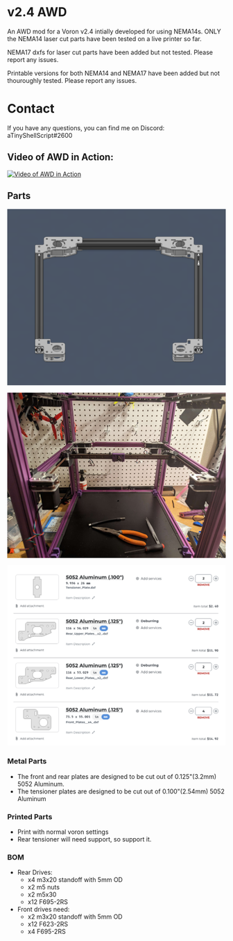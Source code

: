 # v2.4 AWD
An AWD mod for a Voron v2.4 intially developed for using NEMA14s. ONLY the NEMA14 laser cut parts have been tested on a live printer so far.

NEMA17 dxfs for laser cut parts have been added but not tested. Please report any issues.

Printable versions for both NEMA14 and NEMA17 have been added but not thouroughly tested. Please report any issues.

# Contact

If you have any questions, you can find me on Discord: aTinyShellScript#2600

## Video of AWD in Action:
[![Video of AWD in Action](https://img.youtube.com/vi/Lp676hJnY2M/maxresdefault.jpg)](https://www.youtube.com/watch?v=Lp676hJnY2M)

## Parts

![Gantry](/Images/Gantry.png)

![Belted Up](/Images/Belted_v1.jpg)

![Metal Bits](/Images/SCScart.png)

### Metal Parts

- The front and rear plates are designed to be cut out of 0.125"(3.2mm) 5052 Aluminum.
- The tensioner plates are designed to be cut out of 0.100"(2.54mm) 5052 Aluminum

### Printed Parts

- Print with normal voron settings
- Rear tensioner will need support, so support it.

### BOM

- Rear Drives:
    - x4 m3x20 standoff with 5mm OD
    - x2 m5 nuts
    - x2 m5x30
    - x12 F695-2RS
- Front drives need:
    - x2 m3x20 standoff with 5mm OD
    - x12 F623-2RS
    - x4 F695-2RS
